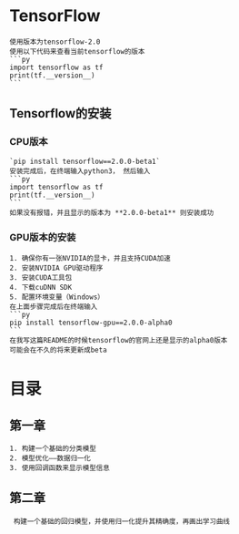 # TensorFlow
    使用版本为tensorflow-2.0
    使用以下代码来查看当前tensorflow的版本
    ```py
    import tensorflow as tf
    print(tf.__version__)
    ```
## Tensorflow的安装
### CPU版本
    `pip install tensorflow==2.0.0-beta1`
    安装完成后，在终端输入python3， 然后输入
    ```py
    import tensorflow as tf
    print(tf.__version__)
    ```
    如果没有报错，并且显示的版本为 **2.0.0-beta1** 则安装成功
### GPU版本的安装
    1. 确保你有一张NVIDIA的显卡，并且支持CUDA加速
    2. 安装NVIDIA GPU驱动程序
    3. 安装CUDA工具包
    4. 下载cuDNN SDK
    5. 配置环境变量（Windows）
    在上面步骤完成后在终端输入
    ```py
    pip install tensorflow-gpu==2.0.0-alpha0
    ```
    在我写这篇README的时候tensorflow的官网上还是显示的alpha0版本
    可能会在不久的将来更新成beta

# 目录
## 第一章
    1. 构建一个基础的分类模型
    2. 模型优化——数据归一化
    3. 使用回调函数来显示模型信息
## 第二章
     构建一个基础的回归模型，并使用归一化提升其精确度，再画出学习曲线
